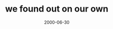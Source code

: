 ---
layout: base.njk
title : 'we found out on our own' 
view_title : 'we found out on our own' 
year : '2000' 
date : '2000-06-30' 
img_file : '/drawing/wefoundout.png' 
html_file : 'wefoundout' 
next_html : 'summer.html' 
year_order : '452' 
permalink : "title/{{html_file}}.html"
---